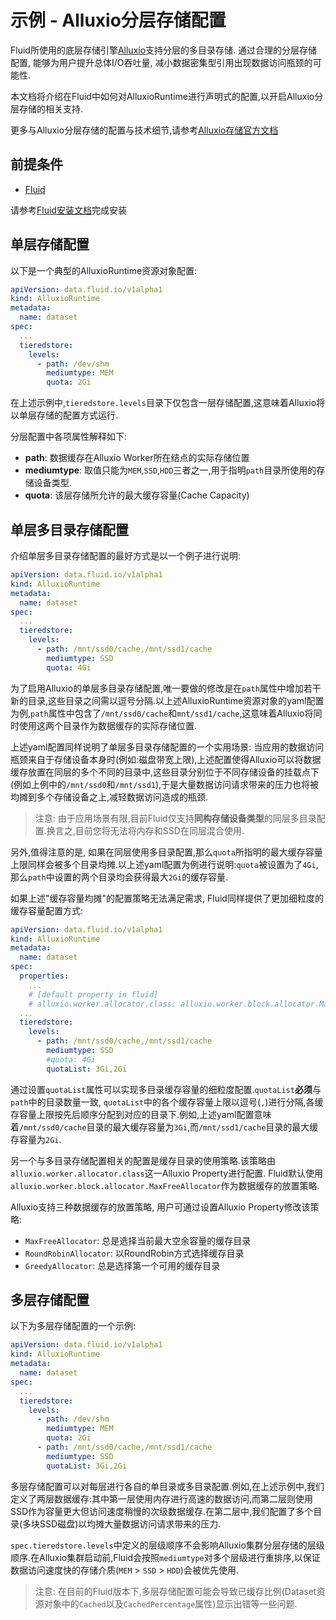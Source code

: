 # 示例 - Alluxio分层存储配置
Fluid所使用的底层存储引擎[Alluxio](https://github.com/Alluxio/alluxio)支持分层的多目录存储. 通过合理的分层存储配置, 能够为用户提升总体I/O吞吐量, 减小数据密集型引用出现数据访问瓶颈的可能性.

本文档将介绍在Fluid中如何对AlluxioRuntime进行声明式的配置,以开启Alluxio分层存储的相关支持.

更多与Alluxio分层存储的配置与技术细节,请参考[Alluxio存储官方文档](https://docs.alluxio.io/os/user/stable/cn/core-services/Caching.html)

## 前提条件

- [Fluid](https://github.com/fluid-cloudnative/fluid)

请参考[Fluid安装文档](https://github.com/fluid-cloudnative/fluid/blob/master/docs/zh/userguide/install.md)完成安装


## 单层存储配置

以下是一个典型的AlluxioRuntime资源对象配置:

```yaml
apiVersion: data.fluid.io/v1alpha1
kind: AlluxioRuntime
metadata:
  name: dataset
spec:
  ...
  tieredstore:
    levels:
      - path: /dev/shm
        mediumtype: MEM
        quota: 2Gi
```

在上述示例中,`tieredstore.levels`目录下仅包含一层存储配置,这意味着Alluxio将以单层存储的配置方式运行. 

分层配置中各项属性解释如下:
- **path**: 数据缓存在Alluxio Worker所在结点的实际存储位置
- **mediumtype**: 取值只能为`MEM`,`SSD`,`HDD`三者之一,用于指明`path`目录所使用的存储设备类型.
- **quota**: 该层存储所允许的最大缓存容量(Cache Capacity)

## 单层多目录存储配置

介绍单层多目录存储配置的最好方式是以一个例子进行说明:

```yaml
apiVersion: data.fluid.io/v1alpha1
kind: AlluxioRuntime
metadata:
  name: dataset
spec:
  ...
  tieredstore:
    levels:
      - path: /mnt/ssd0/cache,/mnt/ssd1/cache
        mediumtype: SSD
        quota: 4Gi
```

为了启用Alluxio的单层多目录存储配置,唯一要做的修改是在`path`属性中增加若干新的目录,这些目录之间需以逗号分隔.以上述AlluxioRuntime资源对象的yaml配置为例,`path`属性中包含了`/mnt/ssd0/cache`和`mnt/ssd1/cache`,这意味着Alluxio将同时使用这两个目录作为数据缓存的实际存储位置.

上述yaml配置同样说明了单层多目录存储配置的一个实用场景: 当应用的数据访问瓶颈来自于存储设备本身时(例如:磁盘带宽上限),上述配置使得Alluxio可以将数据缓存放置在同层的多个不同的目录中,这些目录分别位于不同存储设备的挂载点下(例如上例中的`/mnt/ssd0`和`/mnt/ssd1`),于是大量数据访问请求带来的压力也将被均摊到多个存储设备之上,减轻数据访问造成的瓶颈.

> 注意: 由于应用场景有限,目前Fluid仅支持**同构存储设备类型**的同层多目录配置.换言之,目前您将无法将内存和SSD在同层混合使用.

另外,值得注意的是, 如果在同层使用多目录配置,那么`quota`所指明的最大缓存容量上限同样会被多个目录均摊.以上述yaml配置为例进行说明:`quota`被设置为了`4Gi`,那么`path`中设置的两个目录均会获得最大`2Gi`的缓存容量.

如果上述"缓存容量均摊"的配置策略无法满足需求, Fluid同样提供了更加细粒度的缓存容量配置方式:

```yaml
apiVersion: data.fluid.io/v1alpha1
kind: AlluxioRuntime
metadata:
  name: dataset
spec:
  properties:
    ...
    # [default property in fluid]
    # alluxio.worker.allocator.class: alluxio.worker.block.allocator.MaxFreeAllocator
  ...
  tieredstore:
    levels:
      - path: /mnt/ssd0/cache,/mnt/ssd1/cache
        mediumtype: SSD
        #quota: 4Gi
        quotaList: 3Gi,2Gi
```

通过设置`quotaList`属性可以实现多目录缓存容量的细粒度配置.`quotaList`**必须**与`path`中的目录数量一致, `quotaList`中的各个缓存容量上限以逗号(`,`)进行分隔,各缓存容量上限按先后顺序分配到对应的目录下.例如,上述yaml配置意味着`/mnt/ssd0/cache`目录的最大缓存容量为`3Gi`,而`/mnt/ssd1/cache`目录的最大缓存容量为`2Gi`.

另一个与多目录存储配置相关的配置是缓存目录的使用策略.该策略由`alluxio.worker.allocator.class`这一Alluxio Property进行配置. Fluid默认使用`alluxio.worker.block.allocator.MaxFreeAllocator`作为数据缓存的放置策略.

Alluxio支持三种数据缓存的放置策略, 用户可通过设置Alluxio Property修改该策略:
- `MaxFreeAllocator`: 总是选择当前最大空余容量的缓存目录
- `RoundRobinAllocator`: 以RoundRobin方式选择缓存目录
- `GreedyAllocator`: 总是选择第一个可用的缓存目录

## 多层存储配置

以下为多层存储配置的一个示例:
```yaml
apiVersion: data.fluid.io/v1alpha1
kind: AlluxioRuntime
metadata:
  name: dataset
spec:
  ...
  tieredstore:
    levels:
      - path: /dev/shm
        mediumtype: MEM
        quota: 2Gi
      - path: /mnt/ssd0/cache,/mnt/ssd1/cache
        mediumtype: SSD
        quotaList: 3Gi,2Gi
```

多层存储配置可以对每层进行各自的单目录或多目录配置.例如,在上述示例中,我们定义了两层数据缓存:其中第一层使用内存进行高速的数据访问,而第二层则使用SSD作为容量更大但访问速度稍慢的次级数据缓存.在第二层中,我们配置了多个目录(多块SSD磁盘)以均摊大量数据访问请求带来的压力.

`spec.tieredstore.levels`中定义的层级顺序不会影响Alluxio集群分层存储的层级顺序.在Alluxio集群启动前,Fluid会按照`mediumtype`对多个层级进行重排序,以保证数据访问速度快的存储介质(`MEM` > `SSD` > `HDD`)会被优先使用.

> 注意: 在目前的Fluid版本下,多层存储配置可能会导致已缓存比例(Dataset资源对象中的`Cached`以及`CachedPercentage`属性)显示出错等一些问题.


